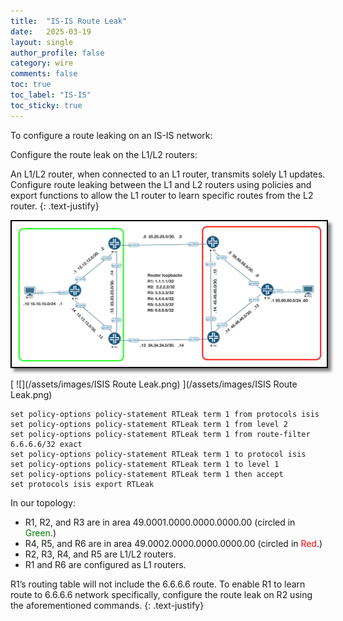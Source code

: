 ```yaml
---
title:  "IS-IS Route Leak"
date:   2025-03-19
layout: single
author_profile: false
category: wire
comments: false
toc: true
toc_label: "IS-IS"
toc_sticky: true
---
```


To configure a route leaking on an IS-IS network:

Configure the route leak on the L1/L2 routers:

An L1/L2 router, when connected to an L1 router, transmits solely L1 updates. Configure route leaking between the L1 and L2 routers using policies and export functions to allow the L1 router to learn specific routes from the L2 router.
{: .text-justify}

<img src="/assets/images/ISIS Route Leak.png" alt="ISIS topology" style="border: 2px solid black; box-shadow: 5px 5px 5px rgba(0, 0, 0, 0.5);"> 

[ ![](/assets/images/ISIS Route Leak.png) ](/assets/images/ISIS Route Leak.png)

```
set policy-options policy-statement RTLeak term 1 from protocols isis
set policy-options policy-statement RTLeak term 1 from level 2
set policy-options policy-statement RTLeak term 1 from route-filter 6.6.6.6/32 exact
set policy-options policy-statement RTLeak term 1 to protocol isis
set policy-options policy-statement RTLeak term 1 to level 1
set policy-options policy-statement RTLeak term 1 then accept
set protocols isis export RTLeak
```

In our topology:
- R1, R2, and R3 are in area 49.0001.0000.0000.0000.00 (circled in <span style="color:green">Green</span>.)
- R4, R5, and R6 are in area 49.0002.0000.0000.0000.00 (circled in <span style="color:Red">Red</span>.)
- R2, R3, R4, and R5 are L1/L2 routers.
- R1 and R6 are configured as L1 routers.

R1’s routing table will not include the 6.6.6.6 route. To enable R1 to learn route to 6.6.6.6 network specifically, configure the route leak on R2 using the aforementioned commands.
{: .text-justify}